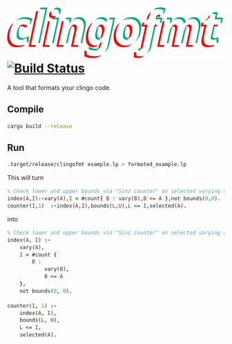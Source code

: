 # ![CNApy screenshot](clingofmt.png) [![Build Status](https://github.com/potassco/clingofmt/workflows/CI%20Test/badge.svg)](https://github.com/potassco/clingofmt)

A tool that formats your clingo code.

## Compile

```sh
cargo build --release
```

## Run

```sh
.target/release/clingofmt example.lp > formated_example.lp
```

This will turn

```prolog
% Check lower and upper bounds via "Sinz counter" on selected varying atoms
index(A,I):-vary(A),I = #count{ B : vary(B),B <= A },not bounds(0,0).
counter(I,1)  :-index(A,I),bounds(L,U),L <= I,selected(A).
```

into

```prolog
% Check lower and upper bounds via "Sinz counter" on selected varying atoms
index(A, I) :-
    vary(A),
    I = #count {
        B :
            vary(B),
            B <= A
    },
    not bounds(0, 0).

counter(I, 1) :-
    index(A, I),
    bounds(L, U),
    L <= I,
    selected(A).

```
